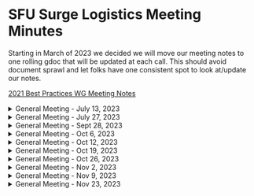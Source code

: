 # SFU Surge Logistics Meeting Minutes

Starting in March of 2023 we decided we will move our meeting notes to one rolling gdoc that will be updated at each call. This should avoid document sprawl and let folks have one consistent spot to look at/update our notes.

[2021 Best Practices WG Meeting Notes](https://docs.google.com/document/d/1sJhaZxG_9Wb2Sg6a4KxqnIvo_to5OkhMkbBk_7UqtEc/edit#)

<details>
 <summary>General Meeting - July 13, 2023</summary>

## Live Meeting Notes

<https://docs.google.com/document/d/1P2N2ZLft5tjkCm9LSlMkaAaNd7hKynmiUZBm6Fy0Mdg/edit?usp=sharing>

## Overview

* September 'Build a website' event
* Pizza fund application
* Stomhacks 2024 ~ SFSS Exec proposal for overnight

## Action Items

* Pizza fund application finished by july 20th ~ matt
* Exec proposal rough draft ~ david
* Github meeting minutes ~ matt

## Quick status on in-flight to-do's

TBD

</details>

<details>
 <summary>General Meeting - July 27, 2023</summary>

## Live Meeting Notes

<https://docs.google.com/document/d/1P2N2ZLft5tjkCm9LSlMkaAaNd7hKynmiUZBm6Fy0Mdg/edit?usp=sharing>

## Overview

## Action Items

## Quick status on in-flight to-do's

</details>

<details>
 <summary>General Meeting - Sept 28, 2023</summary>

## Live Meeting Notes

<https://docs.google.com/document/d/1FPw4mq_KQzn7T9-f9fx9NSRznz4B_4vzSYuVNqUt0o4/edit?usp=sharing>

## Overview

* Introductions!
* Road to Stormhacks event types
* Logistics Team Event

## Action Items

* Workshop form ~ Kaia
* Contact SAP (chansey) about site visit ~ Monishka 
* Contact EA (noble tan) about site visit ~ Matthew
* Shared MLH account ~ Matthew
* Create new lettucemeet ~ Matthew

## Quick status on in-flight to-do's

TBD

</details>

<details>
 <summary>General Meeting - Oct 6, 2023</summary>

## Live Meeting Notes

<https://docs.google.com/document/d/1AxenAqPJ0TzsXoM4E-rH6AQuJWPlLPZ8wbtPap_4bUk/edit?usp=sharing>
https://docs.google.com/document/d/1nvaPB5dThhbfnmShiuwHkN9vecoM9PWC1eQZdD85diI/edit?usp=sharing
## Overview

* Introductions!
* October Road to Stormhacks event
* Sponsor package
* Logistics Team Event

## Action Items

* SFSS Presentation - Maria Z + Daniel
* Plan Team social - Supreet
* Review sponsorship package and take note of any changes by EOD Wednesday
* LettuceMeet to plan Github Workshop date - Matthew

## Quick status on in-flight to-do's

* Contact SAP (chansey) about site visit ~ Monishka
  * Need email from Triane
* Contact EA (noble tan) about site visit ~ Matthew
  * Need email from Danny/Chris

</details>

<details>
 <summary>General Meeting - Oct 12, 2023</summary>

## Live Meeting Notes

<https://docs.google.com/document/d/1nvaPB5dThhbfnmShiuwHkN9vecoM9PWC1eQZdD85diI/edit?usp=sharing>

## Overview

* Update: Team Social (Supreet)
* Update: SFSS Presentation (Maria Z + Daniel)
* Update: SAP event (monishka)
* Github workshop (230pm @ friday, Oct 27)
* November workshop (230pm @ friday, Nov 10)
* Mini hackathon (November 18/19)
  * Funding
  * Presentations
  * Room booking
  * Marketing
  * Promotional Material

## Action Items

* contact jeffery about pitch workshop (matt)
* contact nathan about figma/ui+ux workshop (matt)
* Contact design about promotional material  (Kylie + Matt)
* contact design about material for Nov Hackathon workshop presentations (Kaia + Supreet + Matt)
* contact finance for funding nov workshop + hackathon (Supreet)
* create survey on slack for team social (supreet)
* SFSS presentation  (Maria Z + Daniel)
* Apply for nov workshop + hackathon MLH funding (Maria Y)
* Book room for Github workshop (Mukhiil)

## Quick status on in-flight to-do's

</details>

<details>
 <summary>General Meeting - Oct 19, 2023</summary>

## Live Meeting Notes

<https://docs.google.com/document/d/1EZf-e7WQUM5ufwSO5xjXUqEJT0y6nBqOLgEnVAn4pfU/edit?usp=sharing>

## Overview

* Update: Team Social (Supreet)
* Update: SFSS Presentation (Maria Z + Daniel)
* Update: SAP event (monishka)
* Github workshop (230pm @ friday, Oct 27)
* November workshop (230pm @ friday, Nov 10)
* Mini hackathon (November 18/19)
  * Funding
  * Presentations
  * Room booking
  * Marketing
  * Promotional Material

## Action Items

* 

## Quick status on in-flight to-do's

</details>

<details>
 <summary>General Meeting - Oct 26, 2023</summary>

## Live Meeting Notes

<https://docs.google.com/document/d/1fGNpvPkywjL_vc4TMDhePGzHyuV5Si0aDauxY2RpUB4/edit?usp=sharing>

## Overview

* Update: Team Social (Supreet)
* Update: SFSS Presentation (Maria Z + Daniel)
* Update: SAP event (monishka)
* Github workshop (430pm @ Friday, nov 3)
* November workshop (230pm @ friday, Nov 10)
* Mini hackathon (November 17)
  * Funding
  * Presentations
  * Room booking
  * Marketing
  * Promotional Material

## Action Items

* Team Social (Supreet)
* SFSS Presentation (Maria Z + Daniel)
* SAP event (monishka)
* Mini hackathon
  * Name ideas
  * Branding (kaia + supreet)
  * Presentataions (kaia + supreet)

## Quick status on in-flight to-do's

</details>

<details>
 <summary>General Meeting - Nov 2, 2023</summary>

## Live Meeting Notes

<https://docs.google.com/document/d/1i0ZZb8AArRl9yR06b2NaNPwtAIP_np8jJXIyB3Cz8Ec/edit?usp=sharing>

## Overview

* Update: Team Social (Supreet)
* Update: SFSS Presentation (Maria Z + Daniel)
* Update: SAP event (monishka)
* Github workshop (430pm @ Friday, nov 3)
* November workshop (230pm @ friday, Nov 10)
* Mini hackathon (November 17)
  * Funding
  * Presentations
  * Room booking
  * Marketing
  * Promotional Material

## Action Items

* Team Social (Supreet)
* SFSS Presentation (Maria Z + Daniel)
* SAP event (monishka)
* Mini hackathon
  * Presentataions (kaia + supreet)

## Quick status on in-flight to-do's

</details>

<details>
 <summary>General Meeting - Nov 9, 2023</summary>

## Live Meeting Notes

<https://docs.google.com/document/d/13f_8PaANBtRPM9oARfWaq39POef33YFtkKJNLknDYjg/edit?usp=sharing>

## Overview

* Update: Team Social (Supreet)
* Update: SFSS Presentation (Maria Z + Daniel)
* Update: SAP event (monishka)
* Github workshop (pushed back to December)
* JourneyHacks (pushed back to January)
  * Funding
  * Presentations
  * Room booking
  * Marketing
  * Promotional Material

## Action Items

* Team Social (Supreet)
* SFSS Presentation (Maria Z + Daniel)
* SAP event (monishka)

## Quick status on in-flight to-do's

</details>

<details>
 <summary>General Meeting - Nov 23, 2023</summary>

## Live Meeting Notes

<https://docs.google.com/document/d/11KHCC2y9Y8eEKNcAk5yxEGncE4yh0bqYovfcvB8fGwk/edit?usp=sharing>

## Overview

* Update: SFSS Presentation (Maria Z + Daniel)
* Update: SAP event (monishka)
* Github workshop (pushed back to December)
* JourneyHacks (pushed back to January)
* StormHacks
  * Event space
  * catering/food

## Action Items

* SFSS Presentation (Maria Z + Daniel)
* SAP event (monishka)

## Quick status on in-flight to-do's

</details>
